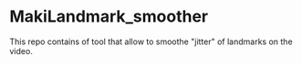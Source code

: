 # MakiLandmark_smoother
This repo contains of tool that allow to smoothe "jitter" of landmarks on the video.
